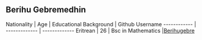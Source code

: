 ## Berihu Gebremedhin

Nationality | Age | Educational Background | Github Username
------------ | ------------- | -------------
Eritrean |  26 | Bsc in Mathematics |[Berihugebre](https://github.com/Berihugebre)

